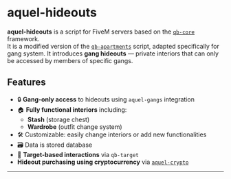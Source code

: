 # aquel-hideouts

**aquel-hideouts** is a script for FiveM servers based on the [`qb-core`](https://github.com/qbcore-framework/qb-core) framework.  
It is a modified version of the [`qb-apartments`](https://github.com/qbcore-framework/qb-apartments) script, adapted specifically for gang system.
It introduces **gang hideouts** — private interiors that can only be accessed by members of specific gangs.

## Features

- 🔒 **Gang-only access** to hideouts using `aquel-gangs` integration  
- 🏠 **Fully functional interiors** including:
  - **Stash** (storage chest)
  - **Wardrobe** (outfit change system)
- 🛠️ Customizable: easily change interiors or add new functionalities
- 🗃️ Data is stored database
- 🎯 **Target-based interactions** via `qb-target`
- **Hideout purchasing using cryptocurrency** via [`aquel-crypto`](https://github.com/Aquel32/aquel-gangs)

---